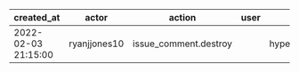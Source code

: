 |          created_at | actor        | action                | user | repo             |
| ------------------- | ------------ | --------------------- | ---- | ---------------- |
| 2022-02-03 21:15:00 | ryanjjones10 | issue_comment.destroy |      | hyperledger/besu |

